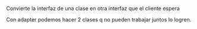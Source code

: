 Convierte la interfaz de una clase en otra interfaz que el cliente espera

Con adapter podemos hacer 2 clases q no pueden trabajar juntos lo logren.